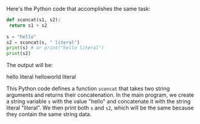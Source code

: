 Here's the Python code that accomplishes the same task:
```python
def sconcat(s1, s2):
 return s1 + s2
 
s = "hello"
s2 = sconcat(s, " literal")
print(s) # or print("hello literal")
print(s2)
```
The output will be:

hello literal
helloworld literal

This Python code defines a function `sconcat` that takes two string arguments and returns their concatenation. In the main program, we create a string variable `s` with the value "hello" and concatenate it with the string literal "literal". We then print both `s` and `s2`, which will be the same because they contain the same string data.

